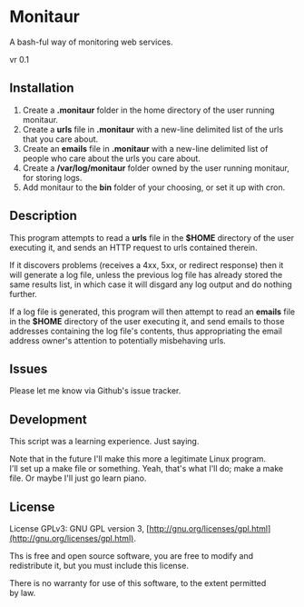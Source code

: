 Monitaur
========

A bash-ful way of monitoring web services.

vr 0.1

Installation
------------

1. Create a **.monitaur** folder in the home directory of 
   the user running monitaur.
2. Create a **urls** file in **.monitaur** with a new-line delimited list of
   the urls that you care about.
3. Create an **emails** file in **.monitaur** with a new-line delimited list
   of people who care about the urls you care about.
4. Create a **/var/log/monitaur** folder owned by the user running monitaur,
   for storing logs.
5. Add monitaur to the **bin** folder of your choosing, or set it up with cron.

Description
-----------

This program attempts to read a **urls** file in the **$HOME** directory of the user
executing it, and sends an HTTP request to urls contained therein.  

If it discovers problems (receives a 4xx, 5xx, or redirect response) then it will
generate a log file, unless the previous log file has already stored the same
results list, in which case it will disgard any log output and do nothing further.

If a log file is generated, this program will then attempt to read an **emails** 
file in the **$HOME** directory of the user executing it, and send emails to those 
addresses containing the log file's contents, thus appropriating the email address
owner's attention to potentially misbehaving urls.

Issues
------

Please let me know via Github's issue tracker.

Development
-----------

This script was a learning experience.  Just saying.

Note that in the future I'll make this more a legitimate Linux program.  
I'll set up a make file or something.  Yeah, that's what I'll do; make a 
make file.  Or maybe I'll just go learn piano.

License
-------

License GPLv3: GNU GPL version 3, 
[http://gnu.org/licenses/gpl.html](http://gnu.org/licenses/gpl.html).

Ths is free and open source software, you are free to modify and                                                                                                                    
redistribute it, but you must include this license.                                                                                                                                  
                                                                                                                                                                                     
There is no warranty for use of this software, to the extent permitted                                                                                                               
by law.                                                                
